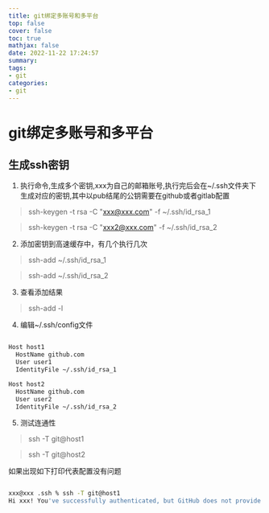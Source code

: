 ```yaml
---
title: git绑定多账号和多平台
top: false
cover: false
toc: true
mathjax: false
date: 2022-11-22 17:24:57
summary:
tags:
- git
categories:
- git
---
```


# git绑定多账号和多平台

## 生成ssh密钥

1. 执行命令,生成多个密钥,xxx为自己的邮箱账号,执行完后会在~/.ssh文件夹下生成对应的密钥,其中以pub结尾的公钥需要在github或者gitlab配置

> ssh-keygen -t rsa -C "xxx@xxx.com" -f ~/.ssh/id_rsa_1

> ssh-keygen -t rsa -C "xxx2@xxx.com" -f ~/.ssh/id_rsa_2

2. 添加密钥到高速缓存中，有几个执行几次

> ssh-add ~/.ssh/id_rsa_1

> ssh-add ~/.ssh/id_rsa_2

3. 查看添加结果

> ssh-add -l

4. 编辑~/.ssh/config文件

``` sh

Host host1
  HostName github.com
  User user1
  IdentityFile ~/.ssh/id_rsa_1

Host host2
  HostName github.com
  User user2
  IdentityFile ~/.ssh/id_rsa_2

```

5. 测试连通性

> ssh -T git@host1

> ssh -T git@host2

如果出现如下打印代表配置没有问题

``` sh

xxx@xxx .ssh % ssh -T git@host1
Hi xxx! You've successfully authenticated, but GitHub does not provide shell access.

```
